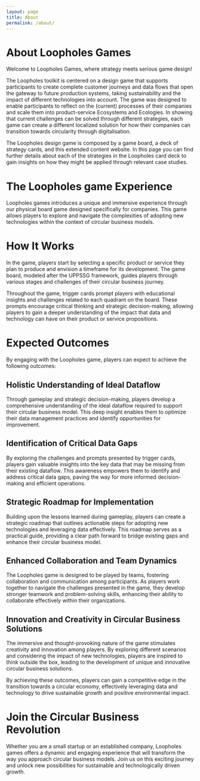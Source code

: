 ```yaml
---
layout: page
title: About
permalink: /about/
---
```


# About Loopholes Games

Welcome to Loopholes Games, where strategy meets serious game design!


The Loopholes toolkit is centered on a design game that supports participants to create complete customer journeys and data flows that open the gateway to future production systems, taking sustainability and the impact of different technologies into account. The game was designed to enable participants to reflect on the (current) processes of their companies and scale them into product-service Ecosystems and Ecologies. In showing that current challenges can be solved through different strategies, each game can create a different localized solution for how their companies can transition towards circularity through digitalisation.

The Loopholes design game is composed by a game board, a deck of strategy cards, and this extended content website. In this page you can find further details about each of the strategies in the Loopholes card deck to gain insights on how they might be applied through relevant case studies.

# The Loopholes game Experience

Loopholes games introduces a unique and immersive experience through our physical board game designed specifically for companies. This game allows players to explore and navigate the complexities of adopting new technologies within the context of circular business models.

# How It Works

In the game, players start by selecting a specific product or service they plan to produce and envision a timeframe for its development. The game board, modeled after the UPPSSG framework, guides players through various stages and challenges of their circular business journey.

Throughout the game, trigger cards prompt players with educational insights and challenges related to each quadrant on the board. These prompts encourage critical thinking and strategic decision-making, allowing players to gain a deeper understanding of the impact that data and technology can have on their product or service propositions.

# Expected Outcomes

By engaging with the Loopholes game, players can expect to achieve the following outcomes:

## Holistic Understanding of Ideal Dataflow
Through gameplay and strategic decision-making, players develop a comprehensive understanding of the ideal dataflow required to support their circular business model. This deep insight enables them to optimize their data management practices and identify opportunities for improvement.
    
## Identification of Critical Data Gaps
By exploring the challenges and prompts presented by trigger cards, players gain valuable insights into the key data that may be missing from their existing dataflow. This awareness empowers them to identify and address critical data gaps, paving the way for more informed decision-making and efficient operations.
    
## Strategic Roadmap for Implementation
Building upon the lessons learned during gameplay, players can create a strategic roadmap that outlines actionable steps for adopting new technologies and leveraging data effectively. This roadmap serves as a practical guide, providing a clear path forward to bridge existing gaps and enhance their circular business model.
    
## Enhanced Collaboration and Team Dynamics
The Loopholes game is designed to be played by teams, fostering collaboration and communication among participants. As players work together to navigate the challenges presented in the game, they develop stronger teamwork and problem-solving skills, enhancing their ability to collaborate effectively within their organizations.
    
## Innovation and Creativity in Circular Business Solutions
The immersive and thought-provoking nature of the game stimulates creativity and innovation among players. By exploring different scenarios and considering the impact of new technologies, players are inspired to think outside the box, leading to the development of unique and innovative circular business solutions.
    

By achieving these outcomes, players can gain a competitive edge in the transition towards a circular economy, effectively leveraging data and technology to drive sustainable growth and positive environmental impact.


# Join the Circular Business Revolution

Whether you are a small startup or an established company, Loopholes games offers a dynamic and engaging experience that will transform the way you approach circular business models. Join us on this exciting journey and unlock new possibilities for sustainable and technologically driven growth.

